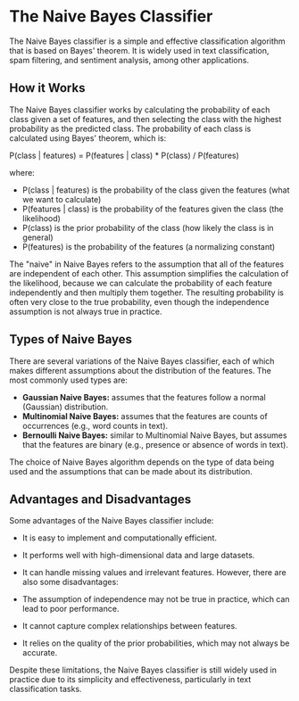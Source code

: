 # The Naive Bayes Classifier
The Naive Bayes classifier is a simple and effective classification algorithm that is based on Bayes' theorem. It is widely used in text classification, spam filtering, and sentiment analysis, among other applications.

## How it Works
The Naive Bayes classifier works by calculating the probability of each class given a set of features, and then selecting the class with the highest probability as the predicted class. The probability of each class is calculated using Bayes' theorem, which is:

P(class | features) = P(features | class) * P(class) / P(features)

where:

- P(class | features) is the probability of the class given the features (what we want to calculate)
- P(features | class) is the probability of the features given the class (the likelihood)
- P(class) is the prior probability of the class (how likely the class is in general)
- P(features) is the probability of the features (a normalizing constant)

The "naive" in Naive Bayes refers to the assumption that all of the features are independent of each other. This assumption simplifies the calculation of the likelihood, because we can calculate the probability of each feature independently and then multiply them together. The resulting probability is often very close to the true probability, even though the independence assumption is not always true in practice.

## Types of Naive Bayes
There are several variations of the Naive Bayes classifier, each of which makes different assumptions about the distribution of the features. The most commonly used types are:

- **Gaussian Naive Bayes:** assumes that the features follow a normal (Gaussian) distribution.
- **Multinomial Naive Bayes:** assumes that the features are counts of occurrences (e.g., word counts in text).
- **Bernoulli Naive Bayes:** similar to Multinomial Naive Bayes, but assumes that the features are binary (e.g., presence or absence of words in text).

The choice of Naive Bayes algorithm depends on the type of data being used and the assumptions that can be made about its distribution.

## Advantages and Disadvantages
Some advantages of the Naive Bayes classifier include:

- It is easy to implement and computationally efficient.
- It performs well with high-dimensional data and large datasets.
- It can handle missing values and irrelevant features.
However, there are also some disadvantages:

- The assumption of independence may not be true in practice, which can lead to poor performance.
- It cannot capture complex relationships between features.
- It relies on the quality of the prior probabilities, which may not always be accurate.

Despite these limitations, the Naive Bayes classifier is still widely used in practice due to its simplicity and effectiveness, particularly in text classification tasks.
